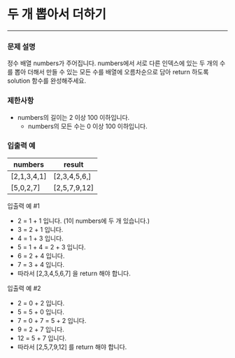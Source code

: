 # 두 개 뽑아서 더하기
***
### 문제 설명
정수 배열 numbers가 주어집니다. numbers에서 서로 다른 인덱스에 있는 두 개의 수를 뽑아 더해서 만들 수 있는 모든 수를 배열에 오름차순으로 담아 return 하도록 solution 함수를 완성해주세요.

### 제한사항
- numbers의 길이는 2 이상 100 이하입니다.
  - numbers의 모든 수는 0 이상 100 이하입니다. 
    
### 입출력 예
numbers | result
|--|--|
[2,1,3,4,1]	|[2,3,4,5,6,]
[5,0,2,7]	|[2,5,7,9,12]

입출력 예 #1
- 2 = 1 + 1 입니다. (1이 numbers에 두 개 있습니다.)
-  3 = 2 + 1 입니다.
-  4 = 1 + 3 입니다.
-  5 = 1 + 4 = 2 + 3 입니다.
-  6 = 2 + 4 입니다.
-  7 = 3 + 4 입니다.
-  따라서 [2,3,4,5,6,7] 을 return 해야 합니다.

입출력 예 #2
- 2 = 0 + 2 입니다.
- 5 = 5 + 0 입니다.
- 7 = 0 + 7 = 5 + 2 입니다.
- 9 = 2 + 7 입니다.
- 12 = 5 + 7 입니다.
- 따라서 [2,5,7,9,12] 를 return 해야 합니다.
